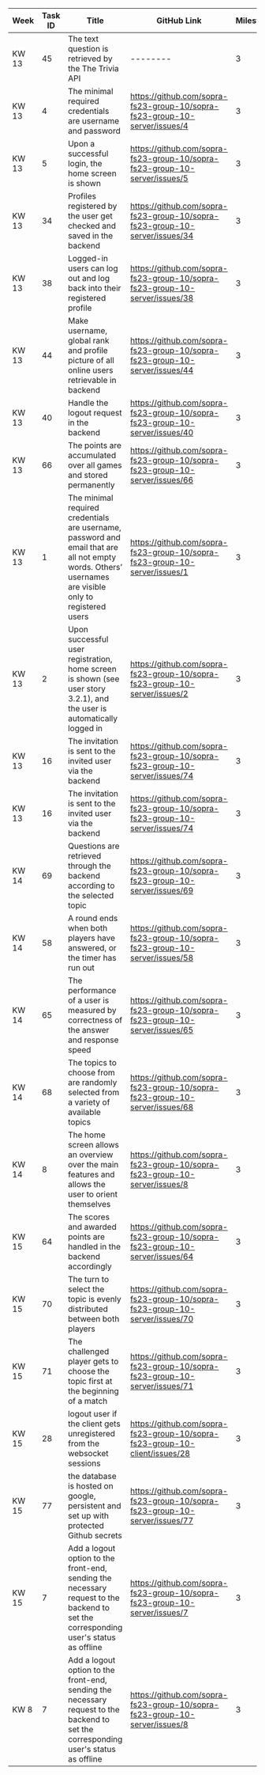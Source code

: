 | Week  | Task ID | Title                                                                                                                                                  | GitHub Link                                                                  | Milestone | Sprint | Developer Name   | Done | 
|-------|---------|--------------------------------------------------------------------------------------------------------------------------------------------------------|------------------------------------------------------------------------------|-----------|--------|------------------|------|
| KW 13 | 45      | The text question is retrieved by the The Trivia API                                                                                                   | --------                                                                     | 3         | 1      | Sandrin Hunkeler | X/O  |
| KW 13 | 4       | The minimal required credentials are username and password                                                                                             | https://github.com/sopra-fs23-group-10/sopra-fs23-group-10-server/issues/4   | 3         | 1      | Sarah Egger      | X    |
| KW 13 | 5       | Upon a successful login, the home screen is shown                                                                                                      | https://github.com/sopra-fs23-group-10/sopra-fs23-group-10-server/issues/5   | 3         | 1      | Sarah Egger      | X    |
| KW 13 | 34      | Profiles registered by the user get checked and saved in the backend                                                                                   | https://github.com/sopra-fs23-group-10/sopra-fs23-group-10-server/issues/34  | 3         | 1      | Patrick Widmer   | X    |
| KW 13 | 38      | Logged-in users can log out and log back into their registered profile                                                                                 | https://github.com/sopra-fs23-group-10/sopra-fs23-group-10-server/issues/38  | 3         | 1      | Patrick Widmer   | X    |
| KW 13 | 44      | Make username, global rank and profile picture of all online users retrievable in backend                                                              | https://github.com/sopra-fs23-group-10/sopra-fs23-group-10-server/issues/44  | 3         | 1      | Patrick Widmer   | X    |
| KW 13 | 40      | Handle the logout request in the backend                                                                                                               | https://github.com/sopra-fs23-group-10/sopra-fs23-group-10-server/issues/40  | 3         | 1      | Cédric Lüchinger | X    |
| KW 13 | 66      | The points are accumulated over all games and stored permanently                                                                                       | https://github.com/sopra-fs23-group-10/sopra-fs23-group-10-server/issues/66  | 3         | 1      | Cédric Lüchinger | X    |
| KW 13 | 1       | The minimal required credentials are username, password and email that are all not empty words. Others’ usernames are visible only to registered users | https://github.com/sopra-fs23-group-10/sopra-fs23-group-10-server/issues/1   | 3         | 1      | Linn Spitz       | X    |
| KW 13 | 2       | Upon successful user registration, home screen is shown (see user story 3.2.1), and the user is automatically logged in                                | https://github.com/sopra-fs23-group-10/sopra-fs23-group-10-server/issues/2   | 3         | 1      | Linn Spitz       | X    |
| KW 13 | 16      | The invitation is sent to the invited user via the backend                                                                                             | https://github.com/sopra-fs23-group-10/sopra-fs23-group-10-server/issues/74  | 3         | 1      | Sandrin Hunkeler | X    |
| KW 13 | 16      | The invitation is sent to the invited user via the backend                                                                                             | https://github.com/sopra-fs23-group-10/sopra-fs23-group-10-server/issues/74  | 3         | 1      | Sandrin Hunkeler | X    |
| KW 14 | 69      | Questions are retrieved through the backend according to the selected topic                                                                            | https://github.com/sopra-fs23-group-10/sopra-fs23-group-10-server/issues/69  | 3         | 2      | Sandrin Hunkeler | X    |
| KW 14 | 58      | A round ends when both players have answered, or the timer has run out                                                                                 | https://github.com/sopra-fs23-group-10/sopra-fs23-group-10-server/issues/58  | 3         | 2      | Sandrin Hunkeler | O    |
| KW 14 | 65      | The performance of a user is measured by correctness of the answer and response speed                                                                  | https://github.com/sopra-fs23-group-10/sopra-fs23-group-10-server/issues/65  | 3         | 2      | Patrick Widmer   | X    |
| KW 14 | 68      | The topics to choose from are randomly selected from a variety of available topics                                                                     | https://github.com/sopra-fs23-group-10/sopra-fs23-group-10-server/issues/68  | 3         | 2      | Patrick Widmer   | X    |
| KW 14 | 8      | The home screen allows an overview over the main features and allows the user to orient themselves                                                                                           | https://github.com/sopra-fs23-group-10/sopra-fs23-group-10-server/issues/8   | 3         | 2      | Sarah Egger      | X    |
| KW 15 | 64      | The scores and awarded points are handled in the backend accordingly                                                                                   | https://github.com/sopra-fs23-group-10/sopra-fs23-group-10-server/issues/64  | 3         | 2      | Patrick Widmer   | X    |
| KW 15 | 70      | The turn to select the topic is evenly distributed between both players                                                                                | https://github.com/sopra-fs23-group-10/sopra-fs23-group-10-server/issues/70  | 3         | 2      | Patrick Widmer   | X    |
| KW 15 | 71      | The challenged player gets to choose the topic first at the beginning of a match                                                                       | https://github.com/sopra-fs23-group-10/sopra-fs23-group-10-server/issues/71  | 3         | 2      | Patrick Widmer   | X    |
| KW 15 | 28      | logout user if the client gets unregistered from the websocket sessions                                                                       | https://github.com/sopra-fs23-group-10/sopra-fs23-group-10-client/issues/28  | 3         | 2      | Sandrin Hunkeler | X    |
| KW 15 | 77      | the database is hosted on google, persistent and set up with protected Github secrets                                                                       | https://github.com/sopra-fs23-group-10/sopra-fs23-group-10-server/issues/77  | 3         | 2      | Sandrin Hunkeler | X    |
| KW 15 | 7      | Add a logout option to the front-end, sending the necessary request to the backend to set the corresponding user's status as offline                                                                                           | https://github.com/sopra-fs23-group-10/sopra-fs23-group-10-server/issues/7   | 3         | 2      | Sarah Egger      | X    |
| KW 8 | 7      | Add a logout option to the front-end, sending the necessary request to the backend to set the corresponding user's status as offline                                                                                           | https://github.com/sopra-fs23-group-10/sopra-fs23-group-10-server/issues/8   | 3         | 2      | Sarah Egger      | X    |


